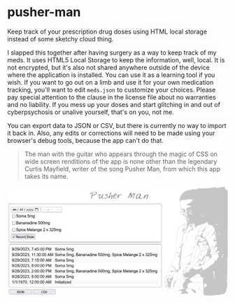 # pusher-man
Keep track of your prescription drug doses using HTML local storage instead of some sketchy cloud thing.

I slapped this together after having surgery as a way to keep track of my meds. It uses HTML5 Local Storage to keep the information, well, local. It is not encrypted, but it's also not shared anywhere outside of the device where the application is installed. You can use it as a learning tool if you wish. If you want to go out on a limb and use it for your own medication tracking, you'll want to edit `meds.json` to customize your choices. Please pay special attention to the clause in the license file about no warranties and no liability. If you mess up your doses and start glitching in and out of cyberpsychosis or unalive yourself, that's on you, not me.

You can export data to JSON or CSV, but there is currently no way to import it back in. Also, any edits or corrections will need to be made using your browser's debug tools, because the app can't do that.

>The man with the guitar who appears through the magic of CSS on wide screen renditions of the app is none other than the legendary Curtis Mayfield, writer of the song Pusher Man, from which this app takes its name.

![screenshot](docs/Screenshot.png "Screenshot")